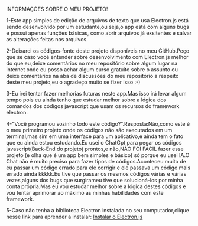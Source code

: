 INFORMAÇÕES SOBRE O MEU PROJETO! 

1-Este app simples de edição de arquivos de texto que usa Electron.js está sendo desenvolvido por um estudante,ou seja,o app está com alguns bugs e possui apenas funções básicas,
como abrir arquivos já exsitentes e salvar as alterações feitas nos arquivos.

2-Deixarei os códigos-fonte deste projeto disponíveis no meu GitHub.Peço que se caso você entender sobre desenvolvimento com Electron.js melhor do que eu,deixe comentários no meu repositório sobre algum
lugar na internet onde eu posso achar algum curso gratuito sobre o assunto ou deixe comentários na aba de discussões do meu repositório a respeito deste meu projeto,eu o agradeço muito se fizer isso :-)

3-Eu irei tentar fazer melhorias futuras neste app.Mas isso irá levar algum tempo pois eu ainda tenho que estudar melhor sobre a lógica dos comandos dos códigos javascript que usam os recursos do
framework electron.

4-"Você programou sozinho todo este código?".Resposta:Não,como este é o meu primeiro projeto onde os códigos não são executados em um terminal,mas sim em uma interface para um aplicativo,e ainda tem o fato que
eu ainda estou estudando.Eu usei o ChatGpt para pegar os códigos javascript(Back-End do projeto) prontos,e não,NÃO FOI FÁCIL fazer esse projeto (e olha que é um app bem simples e básico) só porque eu usei IA.O Chat não é 
muito preciso para fazer tipos de códigos.Aconteceu muito de eu passar um código errado para ele corrigir e ele passava um código mais errado ainda kkkkk.Eu tive que passar os mesmos códigos várias e várias vezes,alguns
dos bugs que surgirameu tive que solucioná-los por minha conta própria.Mas eu vou estudar melhor sobre a lógica destes códigos e vou tentar aprimorar ao máximo as minhas habilidades com este framework.

5-Caso não tenha a biblioteca Electron instalada no seu computador,clique nesse link para aprender a instalar: <a target="_blank" href="https://www.youtube.com/watch?v=d5aYjZ7vtyw">Instalar o Electron.js</a>

